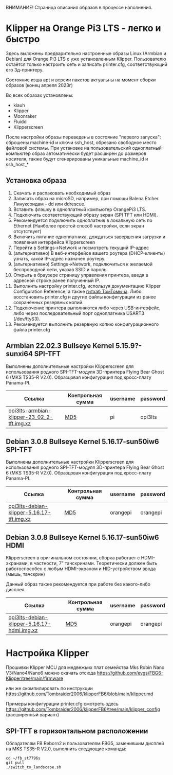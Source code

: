ВНИМАНИЕ! Страница описания образов в процессе наполнения.

# Klipper на Orange Pi3 LTS - легко и быстро
Здесь выложены предварительно настроенные образы Linux (Armbian и Debian) для Orange Pi3 LTS с уже установленным Klipper. 
Пользователю остаётся только настроить сеть и записать printer.cfg, соответствующий его 3д-принтеру.

Состояние кэша apt и версии пакетов актуальны на момент сборки образов (конец апреля 2023г)

Во всех образах установлены:
* kiauh
* Klipper
* Moonraker
* Fluidd
* Klipperscreen

После настройки образы переведены в состояние "первого запуска": сброшены machine-id и ключи ssh_host, обрезано свободное место файловой системы.
При установке на пользовательский одноплатный компьютер образ автоматически будет расширен до размеров носителя, также будут сгенерированы уникальные machine_id и ssh_host_*

## Установка образа
1. Скачать и распаковать необходимый образ
2. Записать образ на microSD, например, при помощи Balena Etcher. Линуксоидам - dd или ddrescue.
3. Вставить флэшку в одноплатный компьютер OrangePi3 LTS.
4. Подключить соответствующий образу экран (SPI TFT или HDMI).
5. Рекомендуется подключить одноплатник в локальную сеть по Ethernet (Наиболее простой способ настройки, если экран отсутствует)
6. Включить питание одноплатника, дождаться завершения загрузки и появления интерфейса Klipperscreen
7. Перейти в Settings->Network и посмотреть текущий IP-адрес
8. (альтернативно) В веб-интерфейсе вашего роутера (DHCP-клиенты) узнать, какой IP-адрес назначен роутеру.
9. (альтернативно) Settings->Network, подключиться к желаемой беспроводной сети, указав SSID и пароль.
10. Открыть в браузере страницу управления принтера, введя в адресной строке ранее полученный IP.
11. Выполнить настройку printer.cfg, используя документацию Klipper Configuration Reference, а также [гитхаб ТомТомыча](https://github.com/Tombraider2006/klipperFB6#klipper). Либо восстановить printer.cfg и другие файлы конфигурации из ранее сохранённых резервных копий.
12. Подключение принтера выполняются либо через USB-интерфейс, либо через последовательный порт одноплатника USART3 (/dev/ttyS3).
98. Рекомендуется выполнить резервную копию конфигурационного файла printer.cfg


## Armbian 22.02.3 Bullseye Kernel 5.15.9?-sunxi64 SPI-TFT
Выполнены дополнительные настройки Klipperscreen для использования родного SPI-TFT-модуля 3D-принтера Flying Bear Ghost 6 (MKS TS35-R V2.0).
Образцовая конфигурация под кросс-плату Panama-PI.

| Ссылка  | Контрольная сумма  | username  | password  |
|---------|--------------------|-----------|-----------|
| [opi3lts-armbian-klipper-23_02_2-tft.img.xz](https://disk.yandex.ru/d/ixubz9rLwWo_5w)  | [MD5](https://disk.yandex.ru/d/b65SwCyx3wrJKQ)  | pi  | opi3lts  |


## Debian 3.0.8 Bullseye Kernel 5.16.17-sun50iw6 SPI-TFT
Выполнены дополнительные настройки Klipperscreen для использования родного SPI-TFT-модуля 3D-принтера Flying Bear Ghost 6 (MKS TS35-R V2.0).
Образцовая конфигурация под кросс-плату Panama-PI.

| Ссылка  | Контрольная сумма  | username  | password  |
|---------|--------------------|-----------|-----------|
| [opi3lts-debian-klipper-5.16.17-tft.img.xz](https://disk.yandex.ru/d/NbC7Z7L7qGhJkA)  | [MD5](https://disk.yandex.ru/d/YX8rYuO5LvMLig)  | orangepi  | orangepi  |


## Debian 3.0.8 Bullseye Kernel 5.16.17-sun50iw6 HDMI
Klipperscreen в оригинальном состоянии, сборка работает с HDMI-экранами, в частности, 7" тачскринами. 
Теоретически должен быть работоспособен с любым HDMI-экраном и HID-устройством ввода (мышь, тачскрин)

Данный образ также рекомендуется при работе без какого-либо дисплея.

| Ссылка  | Контрольная сумма  | username  | password  |
|---------|--------------------|-----------|-----------|
| [opi3lts-debian-klipper-5.16.17-hdmi.img.xz](https://disk.yandex.ru/d/UV94V2JONHBnLg)  | [MD5](https://disk.yandex.ru/d/Y_Kp65xYlXajHw)  | orangepi  | orangepi  |


# Настройка Klipper
Прошивки Klipper MCU для медвежьих плат семейства Mks Robin Nano V3/Nano4/Nano6 можно скачать отсюда
https://github.com/evgs/FBG6-Klipper/tree/main/firmware  

или же скомпилировать по инструкции https://github.com/Tombraider2006/klipperFB6/blob/main/klipper.md

Примеры конфигурации printer.cfg смотреть здесь https://github.com/Tombraider2006/klipperFB6/tree/main/klipper_config (расширенный вариант)

## SPI-TFT в горизонтальном расположении
Обладателям FB Reborn2 и пользователям FBG5, заменившим дисплей на MKS TS35-R V2.0, выполнить следующие команды:
```console
cd ~/fb_st7796s
git pull
./switch_to_landscape.sh
```

